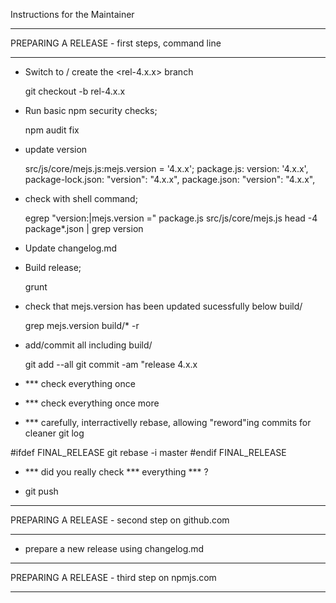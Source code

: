 
Instructions for the Maintainer

**********************
 PREPARING A RELEASE - first steps, command line
**********************

- Switch to / create the <rel-4.x.x> branch

  git checkout -b rel-4.x.x

- Run basic npm security checks;

  npm audit fix

- update version

  src/js/core/mejs.js:mejs.version = '4.x.x';
  package.js: version: '4.x.x',
  package-lock.json: "version": "4.x.x",
  package.json: "version": "4.x.x",

- check with shell command;

  egrep "version:|mejs.version =" package.js src/js/core/mejs.js
  head -4 package*.json | grep version


- Update changelog.md

- Build release;

  grunt

- check that mejs.version has been updated sucessfully below build/

  grep mejs.version build/* -r

- add/commit all including build/

  git add --all
  git commit -am "release 4.x.x


- *** check everything once

- *** check everything once more


- *** carefully, interractivelly rebase,
 allowing  "reword"ing commits for cleaner git log

#ifdef FINAL_RELEASE
  git rebase -i master
#endif FINAL_RELEASE

- *** did you really check *** everything *** ?

-  git push


**********************
 PREPARING A RELEASE - second step on github.com
**********************

- prepare a new release using changelog.md

**********************
 PREPARING A RELEASE - third step on npmjs.com
**********************
